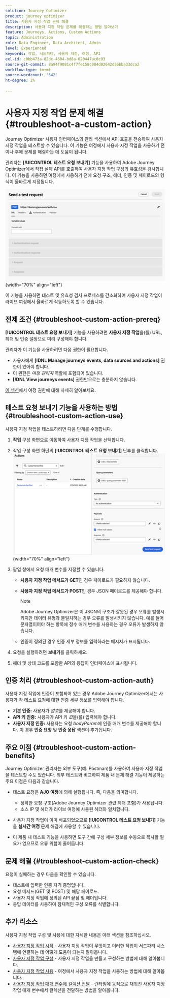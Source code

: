 ```yaml
---
solution: Journey Optimizer
product: journey optimizer
title: 사용자 지정 작업 문제 해결
description: 사용자 지정 작업 문제를 해결하는 방법 알아보기
feature: Journeys, Actions, Custom Actions
topic: Administration
role: Data Engineer, Data Architect, Admin
level: Experienced
keywords: 작업, 서드파티, 사용자 지정, 여정, API
exl-id: c0bb473a-82dc-4604-bd8a-020447ac0c93
source-git-commit: 8a94f9081c4f7fe158c084d02642d5bbba33dca2
workflow-type: tm+mt
source-wordcount: '642'
ht-degree: 2%

---
```


# 사용자 지정 작업 문제 해결 {#troubleshoot-a-custom-action}

Journey Optimizer 사용자 인터페이스의 관리 섹션에서 API 호출을 전송하여 사용자 지정 작업을 테스트할 수 있습니다. 이 기능은 여정에서 사용자 지정 작업을 사용하기 전이나 후에 문제를 해결하는 데 도움이 됩니다.

관리자는 **[!UICONTROL 테스트 요청 보내기]** 기능을 사용하여 Adobe Journey Optimizer에서 직접 실제 API를 호출하여 사용자 지정 작업 구성의 유효성을 검사합니다. 이 기능을 사용하면 여정에서 사용하기 전에 요청 구조, 헤더, 인증 및 페이로드의 형식이 올바르게 지정됩니다.

![](assets/send-test-request.png){width="70%" align="left"}

이 기능을 사용하면 테스트 및 유효성 검사 프로세스를 간소화하여 사용자 지정 작업이 라이브 여정에서 올바르게 작동하도록 할 수 있습니다.

## 전제 조건 {#troubleshoot-custom-action-prereq}

**[!UICONTROL 테스트 요청 보내기]** 기능을 사용하려면 **사용자 지정 작업**&#x200B;을(를) URL, 헤더 및 인증 설정으로 미리 구성해야 합니다.

관리자가 이 기능을 사용하려면 다음 권한이 필요합니다.

* 사용자에게 **[!DNL Manage journeys events, data sources and actions]** 권한이 있어야 합니다.
* 이 권한은 *여정 관리자* 역할에 포함되어 있습니다.
* **[!DNL View journeys events]** 권한만으로는 충분하지 않습니다.

[이 섹션](../administration/high-low-permissions.md#journey-capability)에서 여정 권한에 대해 자세히 알아보세요.

## 테스트 요청 보내기 기능을 사용하는 방법 {#troubleshoot-custom-action-use}

사용자 지정 작업을 테스트하려면 다음 단계를 수행합니다.

1. **작업** 구성 화면으로 이동하여 사용자 지정 작업을 선택합니다.
1. 작업 구성 화면 하단의 **[!UICONTROL 테스트 요청 보내기]** 단추를 클릭합니다.
   ![작업 구성 패널의 테스트 요청 보내기 단추](assets/test-request.png){width="70%" align="left"}
1. 팝업 창에서 요청 매개 변수를 지정할 수 있습니다.

   * **사용자 지정 작업 메서드가 GET**&#x200B;인 경우 페이로드가 필요하지 않습니다.
   * **사용자 지정 작업 메서드가 POST**&#x200B;인 경우 JSON 페이로드를 제공해야 합니다.

     >[!NOTE]
     >
     >Adobe Journey Optimizer은 이 JSON의 구조가 잘못된 경우 오류를 발생시키지만 데이터 유형과 불일치하는 경우 오류를 발생시키지 않습니다. 예를 들어 문자열이어야 하는 항목에 정수 매개 변수를 사용하는 경우 오류가 발생하지 않습니다.

   * 인증이 정의된 경우 인증 세부 정보를 입력하라는 메시지가 표시됩니다.

1. 요청을 실행하려면 **보내기**&#x200B;를 클릭하세요.
1. 헤더 및 상태 코드를 포함한 API의 응답이 인터페이스에 표시됩니다.

## 인증 처리 {#troubleshoot-custom-action-auth}

사용자 지정 작업에 인증이 포함되어 있는 경우 Adobe Journey Optimizer에서는 사용자가 각 테스트 요청에 대한 인증 세부 정보를 입력해야 합니다.

* **기본 인증:** 사용자가 *암호*&#x200B;를 제공해야 합니다.
* **API 키 인증:** 사용자가 API 키 *값*&#x200B;을(를) 입력해야 합니다.
* **사용자 지정 인증:** 사용자는 요청 *bodyParam*&#x200B;에 인증 매개 변수를 제공해야 합니다. 이 경우 **인증 요청** 및 **인증 응답** 섹션이 추가됩니다.

## 주요 이점 {#troubleshoot-custom-action-benefits}

Journey Optimizer 관리자는 외부 도구(예: Postman)를 사용하여 사용자 지정 작업을 테스트할 수도 있습니다. 외부 테스트와 비교하여 제품 내 문제 해결 기능이 제공하는 주요 이점은 다음과 같습니다.

* 테스트 요청은 **AJO 여정**&#x200B;에 의해 실행됩니다. 즉, 다음을 의미합니다.

   * 정확한 요청 구조(Adobe Journey Optimizer 관련 헤더 포함)가 사용됩니다.
   * 소스 IP 및 헤더가 라이브 여정에 사용된 헤더와 일치합니다.

* 사용자 지정 작업이 이미 배포되었으므로 **[!UICONTROL 테스트 요청 보내기]** 기능을 **실시간 여정** 문제 해결에 사용할 수 있습니다.

* 이 제품 내 테스트 기능을 사용하면 도구 간에 구성 세부 정보를 수동으로 복사할 필요가 없으므로 오류 위험이 줄어듭니다.

## 문제 해결 {#troubleshoot-custom-action-check}

요청이 실패하는 경우 다음을 확인할 수 있습니다.

* 테스트에 입력한 인증 자격 증명입니다.
* 요청 메서드(GET 및 POST) 및 해당 페이로드.
* 사용자 지정 작업에 정의된 API 끝점 및 헤더입니다.
* 응답 데이터를 사용하여 잠재적인 구성 오류를 식별합니다.

## 추가 리소스

사용자 지정 작업 구성 및 사용에 대한 자세한 내용은 아래 섹션을 참조하십시오.

* [사용자 지정 작업 시작](../action/action.md) - 사용자 지정 작업이 무엇이고 이러한 작업이 서드파티 시스템에 연결하는 데 어떻게 도움이 되는지 알아봅니다.
* [사용자 지정 작업 구성](../action/about-custom-action-configuration.md) - 사용자 지정 작업을 만들고 구성하는 방법에 대해 알아봅니다.
* [사용자 지정 작업 사용](../building-journeys/using-custom-actions.md) - 여정에서 사용자 지정 작업을 사용하는 방법에 대해 알아봅니다.
* [사용자 지정 작업 매개 변수에 컬렉션 전달](../building-journeys/collections.md) - 런타임에 동적으로 채워진 사용자 지정 작업 매개 변수에서 컬렉션을 전달하는 방법을 알아봅니다.

